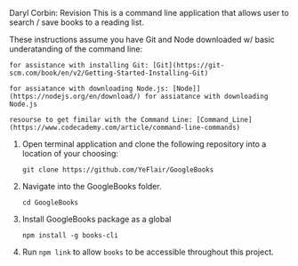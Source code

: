 Daryl Corbin: Revision
This is a command line application that allows user to search / save books to a reading list.

These instructions assume you have Git and Node downloaded w/ basic underatanding of the command line:

    for assistance with installing Git: [Git](https://git-scm.com/book/en/v2/Getting-Started-Installing-Git)
    
    for assiatance with downloading Node.js: [Node]](https://nodejs.org/en/download/) for assiatance with downloading Node.js
    
    resourse to get fimilar with the Command Line: [Command_Line](https://www.codecademy.com/article/command-line-commands)

1. Open terminal application and clone the following repository into a location of your choosing:
    
    `git clone https://github.com/YeFlair/GoogleBooks`

2. Navigate into the GoogleBooks folder.
    
    `cd GoogleBooks`

3. Install GoogleBooks package as a global
    
    `npm install -g books-cli`

4. Run `npm link` to allow `books` to be accessible throughout this project.
